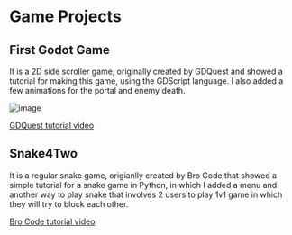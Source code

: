 # Game Projects

## First Godot Game

It is a 2D side scroller game, originally created by GDQuest and showed a tutorial for making this game, using the GDScript language.
I also added a few animations for the portal and enemy death.

![image](https://user-images.githubusercontent.com/91477329/221842987-2ea0f270-9c4e-42fa-81a7-da8442d213c7.png)


[GDQuest tutorial video](https://www.youtube.com/watch?v=Mc13Z2gboEk&t=1s&ab_channel=GDQuest) 

## Snake4Two

It is a regular snake game, origianlly created by Bro Code that showed a simple tutorial for a snake game in Python, in which I added a menu and another way to play snake that involves 2 users to play 1v1 game in which they will try to block each other.

[Bro Code tutorial video](https://www.youtube.com/watch?v=bfRwxS5d0SI&ab_channel=BroCode)
